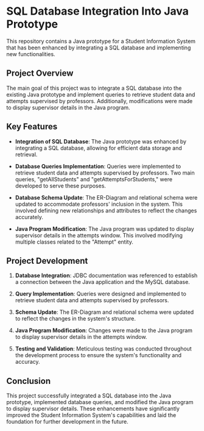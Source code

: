 # SQL Database Integration Into Java Prototype

This repository contains a Java prototype for a Student Information System that has been enhanced by integrating a SQL database and implementing new functionalities.

## Project Overview

The main goal of this project was to integrate a SQL database into the existing Java prototype and implement queries to retrieve student data and attempts supervised by professors. Additionally, modifications were made to display supervisor details in the Java program.

## Key Features

- **Integration of SQL Database**: The Java prototype was enhanced by integrating a SQL database, allowing for efficient data storage and retrieval.

- **Database Queries Implementation**: Queries were implemented to retrieve student data and attempts supervised by professors. Two main queries, "getAllStudents" and "getAttemptsForStudents," were developed to serve these purposes.

- **Database Schema Update**: The ER-Diagram and relational schema were updated to accommodate professors' inclusion in the system. This involved defining new relationships and attributes to reflect the changes accurately.

- **Java Program Modification**: The Java program was updated to display supervisor details in the attempts window. This involved modifying multiple classes related to the "Attempt" entity.

## Project Development

1. **Database Integration**: JDBC documentation was referenced to establish a connection between the Java application and the MySQL database.

2. **Query Implementation**: Queries were designed and implemented to retrieve student data and attempts supervised by professors.

3. **Schema Update**: The ER-Diagram and relational schema were updated to reflect the changes in the system's structure.

4. **Java Program Modification**: Changes were made to the Java program to display supervisor details in the attempts window.

5. **Testing and Validation**: Meticulous testing was conducted throughout the development process to ensure the system's functionality and accuracy.

## Conclusion

This project successfully integrated a SQL database into the Java prototype, implemented database queries, and modified the Java program to display supervisor details. These enhancements have significantly improved the Student Information System's capabilities and laid the foundation for further development in the future.



